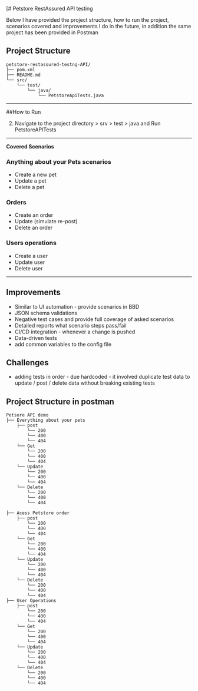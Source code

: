 [# Petstore RestAssured API testing 

Below I have provided the project structure, how to run the project, scenarios covered and improvements I do in the future, in addition the same project has been provided in Postman


## Project Structure

```
petstore-restassured-testng-API/
├── pom.xml
├── README.md
└── src/
    └── test/
        └── java/
            └── PetstoreApiTests.java
```

---

##How to Run

2. Navigate to the project directory > srv > test > java and Run PetstoreAPITests
---

**Covered Scenarios**

### Anything about your Pets scenarios
- Create a new pet
- Update a pet
- Delete a pet

### Orders
- Create an order
- Update (simulate re-post)
- Delete an order

### Users operations
- Create a user
- Update user
- Delete user

---
## Improvements

- Similar to UI automation - provide scenarios in BBD
- JSON schema validations
- Negative test cases and provide full coverage of asked scenarios
- Detailed reports what scenario steps pass/fail
- CI/CD integration - whenever a change is pushed
- Data-driven tests
- add common variables to the config file


##  Challenges
- adding tests in order - due hardcoded - it involved duplicate test data to update / post / delete data without breaking existing tests


## Project Structure in postman

```
Petsore API demo
├── Everything about your pets
    ├── post
        └── 200
        └── 400
        └── 404
    └── Get
        └── 200
        └── 400
        └── 404
    └── Update
        └── 200
        └── 400
        └── 404
    └── Delete
        └── 200
        └── 400
        └── 404
        
├── Acess Petstore order
    ├── post
        └── 200
        └── 400
        └── 404
    └── Get
        └── 200
        └── 400
        └── 404
    └── Update
        └── 200
        └── 400
        └── 404
    └── Delete
        └── 200
        └── 400
        └── 404
├── User Operations
    ├── post
        └── 200
        └── 400
        └── 404
    └── Get
        └── 200
        └── 400
        └── 404
    └── Update
        └── 200
        └── 400
        └── 404
    └── Delete
        └── 200
        └── 400
        └── 404
```
